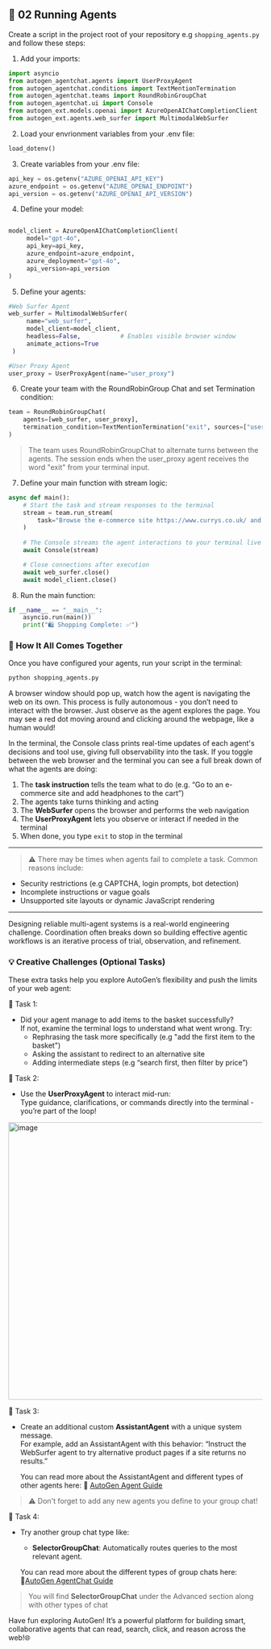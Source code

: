 ## 🚀 02 Running Agents

Create a script in the project root of your repository e.g ```shopping_agents.py``` and follow these steps:

1. Add your imports:
```python
import asyncio
from autogen_agentchat.agents import UserProxyAgent
from autogen_agentchat.conditions import TextMentionTermination
from autogen_agentchat.teams import RoundRobinGroupChat
from autogen_agentchat.ui import Console
from autogen_ext.models.openai import AzureOpenAIChatCompletionClient
from autogen_ext.agents.web_surfer import MultimodalWebSurfer
```
2. Load your envrionment variables from your .env file:
```python
load_dotenv()
```
3. Create variables from your .env file:

```python
api_key = os.getenv("AZURE_OPENAI_API_KEY")
azure_endpoint = os.getenv("AZURE_OPENAI_ENDPOINT")
api_version = os.getenv("AZURE_OPENAI_API_VERSION")
```

4. Define your model:
```python

model_client = AzureOpenAIChatCompletionClient(
     model="gpt-4o",
     api_key=api_key,
     azure_endpoint=azure_endpoint,
     azure_deployment="gpt-4o",
     api_version=api_version
)
```

5. Define your agents:
```python
#Web Surfer Agent
web_surfer = MultimodalWebSurfer(
     name="web_surfer",
     model_client=model_client,
     headless=False,           # Enables visible browser window
     animate_actions=True
 )

#User Proxy Agent
user_proxy = UserProxyAgent(name="user_proxy")
```
6. Create your team with the RoundRobinGroup Chat and set Termination condition:
```python
team = RoundRobinGroupChat(
    agents=[web_surfer, user_proxy],
    termination_condition=TextMentionTermination("exit", sources=["user_proxy"])
)
```
> The team uses RoundRobinGroupChat to alternate turns between the agents. The session ends when the user_proxy agent receives the word "exit" from your terminal input.

7. Define your main function with stream logic:
```python
async def main():
    # Start the task and stream responses to the terminal
    stream = team.run_stream(
        task="Browse the e-commerce site https://www.currys.co.uk/ and add headphones to the shopping basket."
    )
    
    # The Console streams the agent interactions to your terminal live
    await Console(stream)

    # Close connections after execution
    await web_surfer.close()
    await model_client.close()

```

8. Run the main function:
```python
if __name__ == "__main__":
    asyncio.run(main())
    print("🛍️ Shopping Complete: ✅")
```

### 🧩 How It All Comes Together

Once you have configured your agents, run your script in the terminal:

```python
python shopping_agents.py
```

A browser window should pop up, watch how the agent is navigating the web on its own. This process is fully autonomous - you don’t need to interact with the browser. Just observe as the agent explores the page. You may see a red dot moving around and clicking around the webpage, like a human would!

In the terminal, the Console class prints real-time updates of each agent's decisions and tool use, giving full observability into the task.
If you toggle between the web browser and the terminal you can see a full break down of what the agents are doing:

1. The **task instruction** tells the team what to do (e.g. “Go to an e-commerce site and add headphones to the cart”)
2. The agents take turns thinking and acting
3. The **WebSurfer** opens the browser and performs the web navigation
4. The **UserProxyAgent** lets you observe or interact if needed in the terminal
5. When done, you type `exit` to stop in the terminal

---

 > ⚠️ There may be times when agents fail to complete a task. Common reasons include:

- Security restrictions (e.g CAPTCHA, login prompts, bot detection)
- Incomplete instructions or vague goals
- Unsupported site layouts or dynamic JavaScript rendering

---

Designing reliable multi-agent systems is a real-world engineering challenge. Coordination often breaks down so building effective agentic workflows is an iterative process of trial, observation, and refinement.

### 💡 Creative Challenges (Optional Tasks)

These extra tasks help you explore AutoGen’s flexibility and push the limits of your web agent:


💭 Task 1:
- Did your agent manage to add items to the basket successfully?  
   If not, examine the terminal logs to understand what went wrong. Try:
  - Rephrasing the task more specifically (e.g "add the first item to the basket")
  - Asking the assistant to redirect to an alternative site
  - Adding intermediate steps (e.g “search first, then filter by price”)


💭 Task 2:
- Use the **UserProxyAgent** to interact mid-run:  
  Type guidance, clarifications, or commands directly into the terminal - you’re part of the loop!
<img width="550" alt="image" src="https://github.com/user-attachments/assets/9caa6aa4-93e4-44ad-afbd-9ac138b9739a" />


💭 Task 3:
- Create an additional custom **AssistantAgent** with a unique system message.  
  For example, add an AssistantAgent with this behavior:
  “Instruct the WebSurfer agent to try alternative product pages if a site returns no results.”
  
  You can read more about the AssistantAgent and different types of other agents here:
  🔗 [AutoGen Agent Guide](https://microsoft.github.io/autogen/stable/user-guide/agentchat-user-guide/tutorial/agents.html)

 > ⚠️ Don't forget to add any new agents you define to your group chat!


💭 Task 4:
- Try another group chat type like:
  - **SelectorGroupChat**: Automatically routes queries to the most relevant agent.

  You can read more about the different types of group chats here:
  🔗[AutoGen AgentChat Guide](https://microsoft.github.io/autogen/stable/user-guide/agentchat-user-guide/index.html)
> You will find **SelectorGroupChat** under the Advanced section along with other types of chat

Have fun exploring AutoGen! It’s a powerful platform for building smart, collaborative agents that can read, search, click, and reason across the web!🌐


